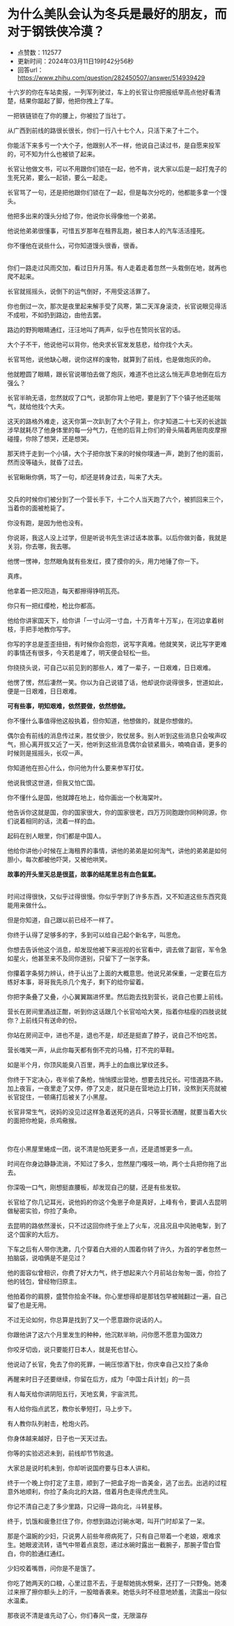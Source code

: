 # 为什么美队会认为冬兵是最好的朋友，而对于钢铁侠冷漠？
- 点赞数：112577
- 更新时间：2024年03月11日19时42分56秒
- 回答url：https://www.zhihu.com/question/282450507/answer/514939429
<body>
 <p>十六岁的你在车站卖报<span><span>，</span></span>一列军列驶过<span><span>，</span></span>车上的长官让你把报纸举高点他好看清楚<span><span>，</span></span>结果你踮起了脚<span><span>，</span></span>他把你拽上了车<span><span>。</span></span></p>
 <p>一把铁链锁在了你的腰上<span><span>，</span></span>你被拉了当壮丁<span><span>。</span></span></p>
 <p>从广西到前线的路很长很长<span><span>，</span></span>你们一行八十七个人<span><span>，</span></span>只活下来了十二个<span><span>。</span></span></p>
 <p>你能活下来多亏一个大个子<span><span>，</span></span>他跟别人不一样<span><span>，</span></span>他说自己读过书<span><span>，</span></span>是自愿来投军的<span><span>，</span></span>可不知为什么也被锁了起来<span><span>。</span></span></p>
 <p>长官让他做文书<span><span>，</span></span>可以不用跟你们锁在一起<span><span>，</span></span>他不肯<span><span>，</span></span>说大家以后是一起打鬼子的生死兄弟<span><span>，</span></span>要么一起锁<span><span>，</span></span>要么一起走<span><span>。</span></span></p>
 <p>长官骂了一句<span><span>，</span></span>还是把他跟你们锁在了一起<span><span>，</span></span>但是每次分吃的<span><span>，</span></span>他都能多拿一个馒头<span><span>。</span></span></p>
 <p>他把多出来的馒头分给了你<span><span>，</span></span>他说你长得像他一个弟弟<span><span>。</span></span></p>
 <p>他说他弟弟很懂事<span><span>，</span></span>可惜五岁那年在租界乱跑<span><span>，</span></span>被日本人的汽车活活撞死<span><span>。</span></span></p>
 <p>你不懂他在说些什么<span><span>，</span></span>可你知道馒头很香<span><span>，</span></span>很香<span><span>。</span></span><br><br></p>
 <p>你们一路走过风雨交加<span><span>，</span></span>看过日升月落<span><span>。</span></span>有人走着走着忽然一头栽倒在地<span><span>，</span></span>就再也爬不起来<span><span>。</span></span></p>
 <p>长官就摇摇头<span><span>，</span></span>说倒下的运气倒好<span><span>，</span></span>不用受这活罪了<span><span>。</span></span></p>
 <p>你也倒过一次<span><span>，</span></span>那次是夜里起来解手受了风寒<span><span>，</span></span>第二天浑身滚烫<span><span>，</span></span>长官说眼见得活不成啦<span><span>，</span></span>不如扔到路边<span><span>，</span></span>由他去罢<span><span>。</span></span></p>
 <p>路边的野狗眼睛通红<span><span>，</span></span>汪汪地叫了两声<span><span>，</span></span>似乎也在赞同长官的话<span><span>。</span></span></p>
 <p>大个子不干<span><span>，</span></span>他说他可以背你<span><span>，</span></span>他央求长官发发慈悲<span><span>，</span></span>给你找个大夫<span><span>。</span></span></p>
 <p>长官骂他<span><span>，</span></span>说他缺心眼<span><span>，</span></span>说你这样的废物<span><span>，</span></span>就算到了前线<span><span>，</span></span>也是做炮灰的命<span><span>。</span></span></p>
 <p>他就瞪圆了眼睛<span><span>，</span></span>跟长官说哪怕去做了炮灰<span><span>，</span></span>难道不也比这么悄无声息地倒在后方强么<span><span>？</span></span></p>
 <p>长官半晌无语<span><span>，</span></span>忽然就叹了口气<span><span>，</span></span>说那你背上他吧<span><span>，</span></span>要是到了下个镇子他还能喘气<span><span>，</span></span>就给他找个大夫<span><span>。</span></span></p>
 <p>这天的路格外难走<span><span>，</span></span>这天你第一次趴到了大个子背上<span><span>，</span></span>你才知道二十七天的长途跋涉早就耗尽了他身体里的每一分气力<span><span>，</span></span>在他的后背上你们的骨头隔着两层肉皮摩擦碰撞<span><span>，</span></span>你除了想哭<span><span>，</span></span>还是想哭<span><span>。</span></span></p>
 <p>那天终于走到一个小镇<span><span>，</span></span>大个子把你放下来的时候你噗通一声<span><span>，</span></span>跪到了他的面前<span><span>，</span></span>然而没等磕头<span><span>，</span></span>就昏了过去<span><span>。</span></span></p>
 <p>长官瞅瞅你俩<span><span>，</span></span>骂了一句<span><span>，</span></span>却还是转身过去<span><span>，</span></span>叫来了大夫<span><span>。</span></span></p>
 <p><br>
   交兵的时候你们被分到了一个营长手下<span><span>，</span></span>十二个人当天跑了六个<span><span>，</span></span>被抓回来三个<span><span>，</span></span>当着你的面被枪毙了<span><span>。</span></span></p>
 <p>你没有跑<span><span>，</span></span>是因为他也没有<span><span>。</span></span></p>
 <p>你说哥<span><span>，</span></span>我这人没上过学<span><span>，</span></span>但是听说书先生讲过话本故事<span><span>。</span></span>以后你做刘备<span><span>，</span></span>我就是关羽<span><span>，</span></span>你去哪<span><span>，</span></span>我去哪<span><span>。</span></span></p>
 <p>他愣一愣神<span><span>，</span></span>忽然眼角就有些发红<span><span>，</span></span>摸了摸你的头<span><span>，</span></span>用力地锤了你一下<span><span>。</span></span></p>
 <p>真疼<span><span>。</span></span></p>
 <p>他拿着一把汉阳造<span><span>，</span></span>每天都擦得铮明瓦亮<span><span>。</span></span></p>
 <p>你只有一把红缨枪<span><span>，</span></span>枪比你都高<span><span>。</span></span></p>
 <p>他给你讲家国天下<span><span>，</span></span>给你讲<span><span>「</span></span>一寸山河一寸血<span><span>，</span></span>十万青年十万军<span><span>」</span></span><span><span>，</span></span>在河边拿着树枝<span><span>，</span></span>手把手地教你写字<span><span>。</span></span></p>
 <p>你写的字总是歪歪扭扭<span><span>，</span></span>有时候你会抱怨<span><span>，</span></span>说写字真难<span><span>。</span></span>他就笑笑<span><span>，</span></span>说比写字更难的事情还有很多<span><span>，</span></span>今天若是难了<span><span>，</span></span>明天便会轻松一些<span><span>。</span></span></p>
 <p>你挠挠头说<span><span>，</span></span>可自己以前见到的那些人<span><span>，</span></span>难了一辈子<span><span>，</span></span>一日艰难<span><span>，</span></span>日日艰难<span><span>。</span></span></p>
 <p>他愣了愣<span><span>，</span></span>然后凄然一笑<span><span>。</span></span>你以为自己说错了话<span><span>，</span></span>他却说你说得很多<span><span>，</span></span>世道如此<span><span>，</span></span>便是一日艰难<span><span>，</span></span>日日艰难<span><span>。</span></span></p>
 <p><strong>可有些事<span><span>，</span></span>明知艰难<span><span>，</span></span>依然要做<span><span>，</span></span>依然想做<span><span>。</span></span></strong></p>
 <p>你不懂什么事值得他这般执着<span><span>，</span></span>但你知道<span><span>，</span></span>他想做的<span><span>，</span></span>就是你想做的<span><span>。</span></span></p>
 <p>偶尔会有前线的消息传过来<span><span>，</span></span>胜仗很少<span><span>，</span></span>败仗居多<span><span>。</span></span>别人听到这些消息只会唉声叹气<span><span>，</span></span>担心离开拔又近了一天<span><span>，</span></span>他听到这些消息偶尔会锁紧眉头<span><span>，</span></span>喃喃自语<span><span>，</span></span>更多的时候则是摇摇头<span><span>，</span></span>长叹一声<span><span>。</span></span></p>
 <p>你知道他在担心什么<span><span>，</span></span>你问他为什么要来参军打仗<span><span>。</span></span></p>
 <p>他说我恨这世道<span><span>，</span></span>但我又怕亡国<span><span>。</span></span></p>
 <p>你不懂什么是国<span><span>，</span></span>他就蹲在地上<span><span>，</span></span>给你画出一个秋海棠叶<span><span>。</span></span></p>
 <p>他告诉你这就是国<span><span>，</span></span>你的国家很大<span><span>，</span></span>你的国家很老<span><span>，</span></span>四万万同胞跟你同种同源<span><span>，</span></span>你们说着相同的话<span><span>，</span></span>流着一样的血<span><span>。</span></span></p>
 <p>起码在别人眼里<span><span>，</span></span>你们都是中国人<span><span>。</span></span></p>
 <p>他给你讲他小时候在上海租界的事情<span><span>，</span></span>讲他的弟弟是如何淘气<span><span>，</span></span>讲他的弟弟是如何胆小<span><span>，</span></span>每次都被他吓哭<span><span>，</span></span>又被他哄笑<span><span>。</span></span></p>
 <p><strong>故事的开头里天总是很蓝<span><span>，</span></span>故事的结尾里总有血色氤氲<span><span>。</span></span></strong><br><br></p>
 <p>时间过得很快<span><span>，</span></span>又似乎过得很慢<span><span>。</span></span>你似乎学到了许多东西<span><span>，</span></span>又不知道这些东西究竟能用来做什么<span><span>。</span></span></p>
 <p>但是你知道<span><span>，</span></span>自己跟以前已经不一样了<span><span>。</span></span></p>
 <p>你终于认得了足够多的字<span><span>，</span></span>多到可以给自己起个新名字<span><span>，</span></span>叫思危<span><span>。</span></span></p>
 <p>你想去告诉他这个消息<span><span>，</span></span>却发现他被下来巡视的长官看中<span><span>，</span></span>调去做了副官<span><span>，</span></span>军令急如星火<span><span>，</span></span>他甚至来不及同你道别<span><span>，</span></span>只留下了一张字条<span><span>。</span></span></p>
 <p>你攥着字条努力辨认<span><span>，</span></span>终于认出了上面的大概意思<span><span>。</span></span>他说兄弟保重<span><span>，</span></span>一定要在后方练好本事<span><span>，</span></span>哥哥我先杀几个鬼子<span><span>，</span></span>剩下的给你留着<span><span>。</span></span></p>
 <p>你把字条叠了又叠<span><span>，</span></span>小心翼翼踹进怀里<span><span>。</span></span>然后跑去找到营长<span><span>，</span></span>说自己也要上前线<span><span>。</span></span></p>
 <p>营长在房间里酒战正酣<span><span>，</span></span>听到你这话跟几个长官哈哈大笑<span><span>，</span></span>指着你枯瘦的四肢说就你<span><span>？</span></span>上前线只有送命的份<span><span>。</span></span></p>
 <p>你站在房间正中<span><span>，</span></span>进也不是<span><span>，</span></span>退也不是<span><span>，</span></span>却还是挺直了脖子<span><span>，</span></span>说自己不怕吃苦<span><span>。</span></span></p>
 <p>营长嗤笑一声<span><span>，</span></span>从此你每天都有倒不完的马桶<span><span>，</span></span>打不完的草鞋<span><span>。</span></span></p>
 <p>如是半个月<span><span>，</span></span>你顶风能臭八百里<span><span>，</span></span>两手上的血痕比掌纹还多<span><span>。</span></span></p>
 <p>你终于下定决心<span><span>，</span></span>夜半偷了条枪<span><span>，</span></span>悄悄摸出营地<span><span>，</span></span>想要去找兄长<span><span>。</span></span>可惜道路不熟<span><span>，</span></span>加上夜盲<span><span>，</span></span>一夜里走了又停<span><span>，</span></span>停了又走<span><span>，</span></span>就只是在营地边上打转<span><span>，</span></span>没熬到天亮就被长官捉住<span><span>，</span></span>一顿痛打后被关了小黑屋<span><span>。</span></span></p>
 <p>长官非常生气<span><span>，</span></span>说妈的没见过这样急着送死的逃兵<span><span>，</span></span>只等营长酒醒<span><span>，</span></span>就要当着大伙的面把你枪毙<span><span>，</span></span>杀鸡儆猴<span><span>。</span></span></p>
 <p><br></p>
 <p>你在小黑屋里蜷成一团<span><span>，</span></span>说不清是怕死更多一点<span><span>，</span></span>还是遗憾更多一点<span><span>。</span></span></p>
 <p>时间在你身边静静流淌<span><span>，</span></span>不知过了多久<span><span>，</span></span>忽然屋门嘎吱一响<span><span>，</span></span>两个士兵把你拖了出去<span><span>。</span></span></p>
 <p>你深吸一口气<span><span>，</span></span>刚想挺直腰板<span><span>，</span></span>却发现自己的腿<span><span>，</span></span>还是有些发软<span><span>。</span></span></p>
 <p>长官给了你几记耳光<span><span>，</span></span>说他妈的你这个兔崽子命是真好<span><span>，</span></span>上峰有令<span><span>，</span></span>要调人去昆明做秘密实验<span><span>，</span></span>你捡了条命<span><span>。</span></span></p>
 <p>去昆明的路依然漫长<span><span>，</span></span>只不过这回你终于坐上了火车<span><span>，</span></span>况且况且中风驰电掣<span><span>，</span></span>到了这个国家的大后方<span><span>。</span></span></p>
 <p>下车之后有人带你洗漱<span><span>，</span></span>几个穿着白大褂的人围着你转了许久<span><span>，</span></span>为首的学者忽然一拍脑袋<span><span>，</span></span>说咱俩是不是见过<span><span>？</span></span></p>
 <p>他的面容似曾相识<span><span>，</span></span>你费了好大力气<span><span>，</span></span>终于想起来六个月前站台匆匆一面<span><span>，</span></span>你捡了他的钱包<span><span>，</span></span>曾经物归原主<span><span>。</span></span></p>
 <p>他拍着你的肩膀<span><span>，</span></span>盛赞你拾金不昧<span><span>。</span></span>你心里想得却是那钱包早被贼翻过一遍<span><span>，</span></span>自己留了也是无用<span><span>。</span></span></p>
 <p>不过无论如何<span><span>，</span></span>你总算是找到了又一个愿意跟你说话的人<span><span>。</span></span></p>
 <p>你跟他讲了这六个月里发生的种种<span><span>，</span></span>他沉默半晌<span><span>，</span></span>问你愿不愿意为国效力</p>
 <p>你咬牙切齿<span><span>，</span></span>说只要能打日本人<span><span>，</span></span>就是死也甘心<span><span>。</span></span></p>
 <p>他说动了长官<span><span>，</span></span>免去了你的死罪<span><span>，</span></span>一碗压惊酒下肚<span><span>，</span></span>你庆幸自己又捡了条命</p>
 <p>再醒来时日子还要继续<span><span>，</span></span>你留在后方<span><span>，</span></span>成为<span><span>「</span></span>中国士兵计划<span><span>」</span></span>的一员</p>
 <p>有人每天给你讲阴阳五行<span><span>，</span></span>天地玄黄<span><span>，</span></span>宇宙洪荒<span><span>。</span></span></p>
 <p>有人给你指点武艺<span><span>，</span></span>教你长拳短打<span><span>，</span></span>马上步下<span><span>。</span></span></p>
 <p>有人教你队列射击<span><span>，</span></span>枪炮火药<span><span>。</span></span></p>
 <p>你身体越来越好<span><span>，</span></span>日子也一天天过去<span><span>。</span></span></p>
 <p>你等的实验迟迟未到<span><span>，</span></span>前线却节节败退<span><span>。</span></span></p>
 <p>大家总是说时机未到<span><span>，</span></span>你却听说国府要与日本人讲和<span><span>。</span></span></p>
 <p>终于一个晚上你打定了主意<span><span>，</span></span>顺到了一把盒子炮一沓美金<span><span>，</span></span>逃了出去<span><span>。</span></span>出逃的过程意外地顺利<span><span>，</span></span>你捡了条向北的大路<span><span>，</span></span>借着月色走得虎虎生风<span><span>。</span></span></p>
 <p>你记不清自己走了多少里路<span><span>，</span></span>只记得一路向北<span><span>，</span></span>斗转星移<span><span>。</span></span></p>
 <p>终于<span><span>，</span></span>饥饿和疲惫拦住了你<span><span>，</span></span>你想到路边讨碗水喝<span><span>，</span></span>叫开门时却呆了一呆<span><span>。</span></span></p>
 <p>那是个温婉的少妇<span><span>，</span></span>只说男人前些年痨病死了<span><span>，</span></span>只有自己带着一个老娘<span><span>，</span></span>艰难求生<span><span>。</span></span>她眼波流转<span><span>，</span></span>语气中带着点哀怨<span><span>，</span></span>递过水碗时露出一截腕子<span><span>，</span></span>那腕子雪白雪白<span><span>，</span></span>你的脸通红通红<span><span>。</span></span></p>
 <p>少妇咬着嘴唇<span><span>，</span></span>问你是不是饿了<span><span>。</span></span></p>
 <p>你吃了她两天的口粮<span><span>，</span></span>心里过意不去<span><span>，</span></span>于是帮她挑水劈柴<span><span>，</span></span>还打了一只野兔<span><span>。</span></span>她凑过来擦了擦你额头上的汗<span><span>，</span></span>一股暗香袭来<span><span>。</span></span>她低头时不经意地娇羞<span><span>，</span></span>流露出一段似水温柔<span><span>。</span></span></p>
 <p>那夜说不清是谁先动了心<span><span>，</span></span>你们春风一度<span><span>，</span></span>无限温存</p>
</body>